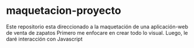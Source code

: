 # maquetacion-proyecto
Este repositorio esta direccionado a la maquetación de una aplicación-web de venta de zapatos
Primero me enfocare en crear todo lo visual. Luego, le daré interacción con Javascript
